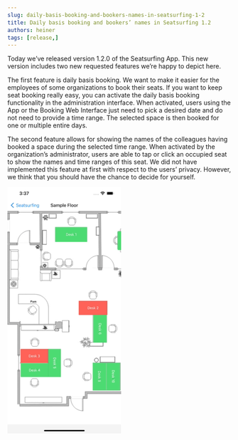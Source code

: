 ```yaml
---
slug: daily-basis-booking-and-bookers-names-in-seatsurfing-1-2
title: Daily basis booking and bookers’ names in Seatsurfing 1.2
authors: heiner
tags: [release,]
---
```


Today we’ve released version 1.2.0 of the Seatsurfing App. This new version includes two new requested features we’re happy to depict here.

The first feature is daily basis booking. We want to make it easier for the employees of some organizations to book their seats. If you want to keep seat booking really easy, you can activate the daily basis booking functionality in the administration interface. When activated, users using the App or the Booking Web Interface just need to pick a desired date and do not need to provide a time range. The selected space is then booked for one or multiple entire days.

<!-- truncate -->

The second feature allows for showing the names of the colleagues having booked a space during the selected time range. When activated by the organization’s administrator, users are able to tap or click an occupied seat to show the names and time ranges of this seat. We did not have implemented this feature at first with respect to the users’ privacy. However, we think that you should have the chance to decide for yourself.

![Seatsurfing 1.2 shows the user's names](show_names.gif)